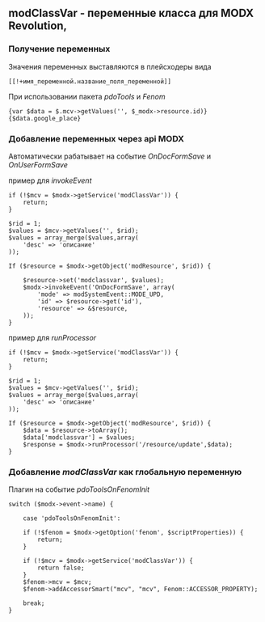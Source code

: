 ## modClassVar - переменные класса для MODX Revolution,

### Получение переменных
Значения переменных выставляются в плейсходеры вида
```
[[!+имя_переменной.название_поля_переменной]]
```

При использовании пакета *pdoTools* и *Fenom*
```
{var $data = $.mcv->getValues('', $_modx->resource.id)}
{$data.google_place}
```

### Добавление переменных через api MODX
Автоматически рабатывает на событие *OnDocFormSave* и *OnUserFormSave*

пример для *invokeEvent*
```
if (!$mcv = $modx->getService('modClassVar')) {
    return;
}

$rid = 1;
$values = $mcv->getValues('', $rid);
$values = array_merge($values,array(
    'desc' => 'описание'
));

If ($resource = $modx->getObject('modResource', $rid)) {

    $resource->set('modclassvar', $values);
    $modx->invokeEvent('OnDocFormSave', array(
        'mode' => modSystemEvent::MODE_UPD,
        'id' => $resource->get('id'),
        'resource' => &$resource,
    ));
}
```

пример для *runProcessor*
```
if (!$mcv = $modx->getService('modClassVar')) {
    return;
}

$rid = 1;
$values = $mcv->getValues('', $rid);
$values = array_merge($values,array(
    'desc' => 'описание'
));

If ($resource = $modx->getObject('modResource', $rid)) {
    $data = $resource->toArray();
    $data['modclassvar'] = $values;
    $response = $modx->runProcessor('/resource/update',$data);
}
```

### Добавление *modClassVar* как глобальную переменную
Плагин на событие *pdoToolsOnFenomInit*
```
switch ($modx->event->name) {

    case 'pdoToolsOnFenomInit':

    if (!$fenom = $modx->getOption('fenom', $scriptProperties)) {
        return;
    }

	if (!$mcv = $modx->getService('modClassVar')) {
    	return false;
	}
    $fenom->mcv = $mcv;
    $fenom->addAccessorSmart("mcv", "mcv", Fenom::ACCESSOR_PROPERTY);

    break;
}
```
